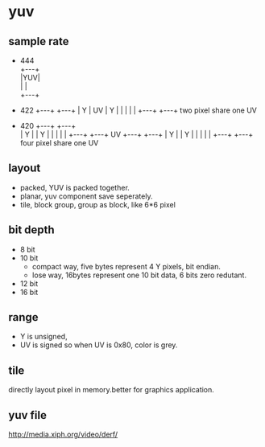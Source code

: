 # yuv 

## sample rate
* 444  
  +---+  
  |YUV|     
  |   |  
  +---+  

* 422
  +---+    +---+
  | Y | UV | Y |
  |   |    |   |
  +---+    +---+
two pixel share one UV

* 420 
  +---+    +---+    
  | Y |    | Y |
  |   |    |   |
  +---+    +---+
        UV
  +---+    +---+
  | Y |    | Y |
  |   |    |   |
  +---+    +---+
four pixel share one UV

## layout
* packed, YUV is packed together.
* planar, yuv component save seperately.
* tile,   block group, group as block, like 6*6 pixel

## bit depth
* 8 bit
* 10 bit
    * compact way, five bytes represent 4 Y pixels, bit endian.
    * lose way,    16bytes represent one 10 bit data, 6 bits zero redutant.
* 12 bit
* 16 bit

## range
* Y is unsigned, 
* UV is signed
  so when UV is 0x80, color is grey. 

## tile
directly layout pixel in memory.better for graphics application.

## yuv file  
http://media.xiph.org/video/derf/

